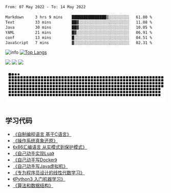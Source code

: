 <!--START_SECTION:waka-->

```text
From: 07 May 2022 - To: 14 May 2022

Markdown     3 hrs 9 mins    ███████████████▒░░░░░░░░░   61.80 %
Text         33 mins         ██▓░░░░░░░░░░░░░░░░░░░░░░   11.08 %
Java         30 mins         ██▓░░░░░░░░░░░░░░░░░░░░░░   10.05 %
YAML         21 mins         █▓░░░░░░░░░░░░░░░░░░░░░░░   06.91 %
conf         13 mins         █░░░░░░░░░░░░░░░░░░░░░░░░   04.51 %
JavaScript   7 mins          ▓░░░░░░░░░░░░░░░░░░░░░░░░   02.31 %
```

<!--END_SECTION:waka-->

![info](https://github-readme-stats.vercel.app/api?username=chenlingmin&show_icons=true&count_private=true&hide=prs&theme=default_repocard)
[![Top Langs](https://github-readme-stats.vercel.app/api/top-langs/?username=chenlingmin&layout=compact)](https://github.com/anuraghazra/github-readme-stats)


[![](https://img.shields.io/badge/OS-Arch%20Linux-33aadd?style=flat-square&logo=arch-linux&logoColor=ffffff)](https://www.archlinux.org/)
[![](https://img.shields.io/badge/macOS-Hackintosh-292e33?style=flat-square&logo=apple&logoColor=ffffff)](https://www.tonymacx86.com/)
![](https://visitor-badge.glitch.me/badge?page_id=CasterWx.readme)

![](https://raw.githubusercontent.com/chenlingmin/chenlingmin/main/assets/github-contribution-grid-snake.svg)  

## 学习代码

* [《自制编程语言 基于C语言》](https://github.com/chenlingmin/sparrow)
* [《操作系统真象还原》](https://github.com/chenlingmin/os-learn)
* [《x86汇编语言 从实模式到保护模式》](https://github.com/chenlingmin/x86_assembly)
* [《自己动手实现Lua》](https://github.com/chenlingmin/luago)
* [《自己动手写Docker》](https://github.com/chenlingmin/mydocker)
* [《自己动手写Java虚拟机》](https://github.com/chenlingmin/jvmgo)
* [《专为程序员设计的线性代数学习》](https://github.com/chenlingmin/Play-with-Linear-Algebra)
* [《Python3 入门机器学习》](https://github.com/chenlingmin/python3-ml)
* [《算法和数据结构》](https://github.com/chenlingmin/algorithms)
